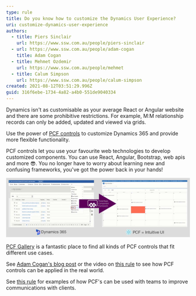 ```yaml
---
type: rule
title: Do you know how to customize the Dynamics User Experience?
uri: customize-dynamics-user-experience
authors:
  - title: Piers Sinclair
    url: https://www.ssw.com.au/people/piers-sinclair
  - url: https://www.ssw.com.au/people/adam-cogan
    title: Adam Cogan
  - title: Mehmet Ozdemir
    url: https://www.ssw.com.au/people/mehmet
  - title: Calum Simpson
    url: https://www.ssw.com.au/people/calum-simpson
created: 2021-08-12T03:51:29.996Z
guid: 316f6ebe-1734-4a82-a4b0-551de9040334
---
```

Dynamics isn't as customisable as your average React or Angular website and there are some prohibitive restrictions. For example, M:M relationship records can only be added, updated and viewed via grids.

Use the power of [PCF controls](https://docs.microsoft.com/en-us/powerapps/developer/component-framework/overview) to customize Dynamics 365 and provide more flexible functionality.

<!--endintro-->

PCF controls let you use your favourite web technologies to develop customized components. You can use React, Angular, Bootstrap, web apis and more 😎. You no longer have to worry about learning new and confusing frameworks, you've got the power back in your hands!

![Figure: PCF controls helps you easily generate intuitive interfaces, enhancing your Dynamics 365 apps](ux-v4.jpg)

[PCF Gallery](https://pcf.gallery/) is a fantastic place to find all kinds of PCF controls that fit different use cases.

See [Adam Cogan's blog post](https://adamcogan.com/2021/08/12/the-power-of-multi-select-multiple-options-on-forms/) or the video on [this rule](/allow-multiple-options) to see how PCF controls can be applied in the real world.

See [this rule](/connect-crm-to-microsoft-teams) for examples of how PCF's can be used with teams to improve communications with clients.
